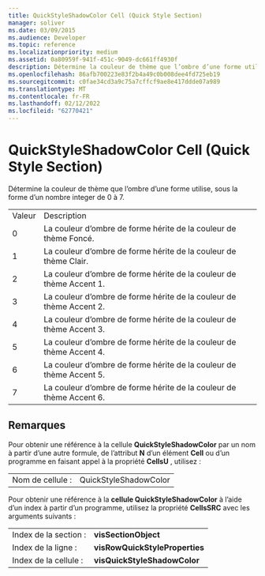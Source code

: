 ```yaml
---
title: QuickStyleShadowColor Cell (Quick Style Section)
manager: soliver
ms.date: 03/09/2015
ms.audience: Developer
ms.topic: reference
ms.localizationpriority: medium
ms.assetid: 0a80959f-941f-451c-9049-dc661ff4930f
description: Détermine la couleur de thème que l’ombre d’une forme utilise, sous la forme d’un nombre integer de 0 à 7.
ms.openlocfilehash: 86afb700223e83f2b4a49c0b008dee4fd725eb19
ms.sourcegitcommit: c0fae34cd3a9c75a7cffcf9ae8e417ddde07a989
ms.translationtype: MT
ms.contentlocale: fr-FR
ms.lasthandoff: 02/12/2022
ms.locfileid: "62770421"
---
```

# <a name="quickstyleshadowcolor-cell-quick-style-section"></a>QuickStyleShadowColor Cell (Quick Style Section)

Détermine la couleur de thème que l’ombre d’une forme utilise, sous la forme d’un nombre integer de 0 à 7.
  
|||
|:-----|:-----|
|Valeur  <br/> |Description  <br/> |
|0  <br/> |La couleur d’ombre de forme hérite de la couleur de thème Foncé. |
|1  <br/> |La couleur d’ombre de forme hérite de la couleur de thème Clair. |
|2  <br/> |La couleur d’ombre de forme hérite de la couleur de thème Accent 1. |
|3  <br/> |La couleur d’ombre de forme hérite de la couleur de thème Accent 2. |
|4  <br/> |La couleur d’ombre de forme hérite de la couleur de thème Accent 3. |
|5  <br/> |La couleur d’ombre de forme hérite de la couleur de thème Accent 4. |
|6   <br/> |La couleur d’ombre de forme hérite de la couleur de thème Accent 5. |
|7   <br/> |La couleur d’ombre de forme hérite de la couleur de thème Accent 6. |
   
## <a name="remarks"></a>Remarques

Pour obtenir une référence à la cellule **QuickStyleShadowColor** par un nom à partir d’une autre formule, de l’attribut **N** d’un élément **Cell** ou d’un programme en faisant appel à la propriété **CellsU** , utilisez : 
  
|||
|:-----|:-----|
| Nom de cellule :  <br/> | QuickStyleShadowColor  <br/> |
   
Pour obtenir une référence à la **cellule QuickStyleShadowColor** à l’aide d’un index à partir d’un programme, utilisez la propriété **CellsSRC** avec les arguments suivants : 
  
|||
|:-----|:-----|
| Index de la section :  <br/> |**visSectionObject** <br/> |
| Index de la ligne :  <br/> |**visRowQuickStyleProperties** <br/> |
| Index de la cellule :  <br/> |**visQuickStyleShadowColor** <br/> |
   

